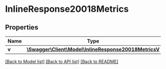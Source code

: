 # InlineResponse20018Metrics

## Properties
Name | Type | Description | Notes
------------ | ------------- | ------------- | -------------
**v** | [**\Swagger\Client\Model\InlineResponse20018MetricsV**](InlineResponse20018MetricsV.md) |  | [optional] 

[[Back to Model list]](../../README.md#documentation-for-models) [[Back to API list]](../../README.md#documentation-for-api-endpoints) [[Back to README]](../../README.md)

